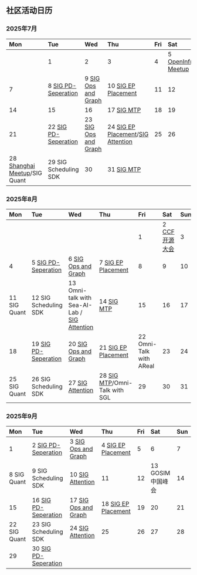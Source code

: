 ## 社区活动日历

### 2025年7月

|Mon|Tue|Wed|Thu|Fri|Sat|Sun|
| :---------------------- | :--------------------- | :---------------------- | :---------------------- | :--------------------- | :---------------------- | :---------------------- |
|   |1  |2  |3  |4  |5 [OpenInfra Meetup](events/README.md#业界会议参与) |6  |
|7  |8 [SIG PD-Seperation](sigs/sig-pd-seperation.md) |9 [SIG Ops and Graph](sigs/sig-ops-and-graph.md) |10 [SIG EP Placement](sigs/sig-ep-placement.md) |11  |12  |13 |
|14 |15 |16 |17 [SIG MTP](sigs/sig-mtp.md)|18 |19 |20 |
|21 |22 [SIG PD-Seperation](sigs/sig-pd-seperation.md)|23 [SIG Ops and Graph](sigs/sig-ops-and-graph.md) |24 [SIG EP Placement](sigs/sig-ep-placement.md)/[SIG Attention](sigs/sig-attention.md)|25 |26 |27 |
|28 [Shanghai Meetup](events/README.md#社区meetup)/SIG Quant|29 SIG Scheduling SDK|30 |31 [SIG MTP](sigs/sig-mtp.md)|  |  |  |

### 2025年8月

|Mon|Tue|Wed|Thu|Fri|Sat|Sun|
| :---------------------- | :--------------------- | :---------------------- | :---------------------- | :--------------------- | :---------------------- | :---------------------- |
|   |   |   |   |1  |2 [CCF开源大会]((events/README.md#业界会议参与)) |3  |
|4  |5 [SIG PD-Seperation](sigs/sig-pd-seperation.md) |6 [SIG Ops and Graph](sigs/sig-ops-and-graph.md)|7 [SIG EP Placement](sigs/sig-ep-placement.md) |8 |9  |10  |
|11 SIG Quant             |12 SIG Scheduling SDK|13 Omni-talk with Sea-AI-Lab / [SIG Attention](sigs/sig-attention.md) |14 [SIG MTP](sigs/sig-mtp.md)|15|16|17|
|18|19 [SIG PD-Seperation](sigs/sig-pd-seperation.md)|20 [SIG Ops and Graph](sigs/sig-ops-and-graph.md)|21 [SIG EP Placement](sigs/sig-ep-placement.md)|22 Omni-Talk with AReal |23|24|
|25 SIG Quant             |26 SIG Scheduling SDK|27 [SIG Attention](sigs/sig-attention.md)|28 [SIG MTP](sigs/sig-mtp.md)/Omni-Talk with SGL |29|30|31|

### 2025年9月

|Mon|Tue|Wed|Thu|Fri|Sat|Sun|
| :---------------------- | :--------------------- | :---------------------- | :---------------------- | :--------------------- | :---------------------- | :---------------------- |
|1|2 [SIG PD-Seperation](sigs/sig-pd-seperation.md)|3 [SIG Ops and Graph](sigs/sig-ops-and-graph.md)|4 [SIG EP Placement](sigs/sig-ep-placement.md)|5|6|7|
|8 SIG Quant  |9 SIG Scheduling SDK |10 [SIG Attention](sigs/sig-attention.md)|11|12|13 GOSIM中国峰会|14|
|15|16 [SIG PD-Seperation](sigs/sig-pd-seperation.md)|17 [SIG Ops and Graph](sigs/sig-ops-and-graph.md)|18 [SIG EP Placement](sigs/sig-ep-placement.md)|19|20|21|
|22 SIG Quant  |23 SIG Scheduling SDK |24 [SIG Attention](sigs/sig-attention.md) |25|26|27|28|
|29|30 [SIG PD-Seperation](sigs/sig-pd-seperation.md)||||||